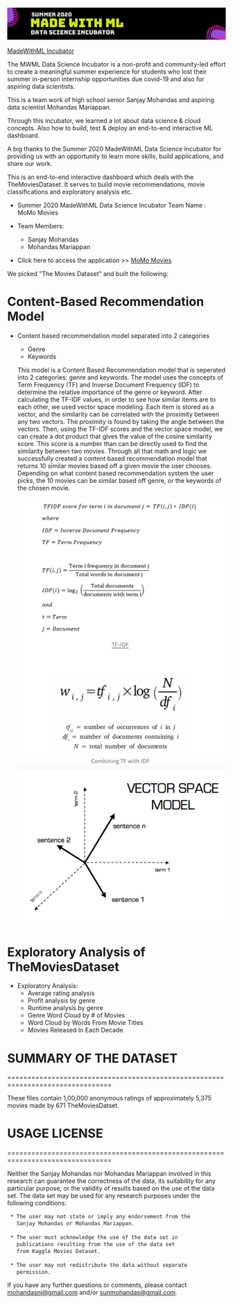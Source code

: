 
![Image of MWML Incubatoe](./images/mwml_incubator.png)

[MadeWithML Incubator](https://madewithml.com/incubator/ )

The MWML Data Science Incubator is a non-profit and community-led effort to create a meaningful summer experience for students who lost their summer in-person internship opportunities due covid-19 and also for aspiring data scientists.

This is a team work of high school senior Sanjay Mohandas and aspiring data scientist Mohandas Mariappan.

Through this incubator, we learned a lot about data science & cloud concepts. Also how to build, test & deploy an end-to-end interactive ML dashboard.

A big thanks to the Summer 2020 MadeWithML Data Science Incubator for providing us with an opportunity to learn more skills, build applications, and share our work.

This is an end-to-end interactive dashboard which deals with the TheMoviesDataset. It serves to build movie recommendations, movie classifications and exploratory analysis etc.

- Summer 2020 MadeWithML Data Science Incubator Team Name : MoMo Movies
- Team Members:
    - Sanjay Mohandas
    - Mohandas Mariappan

- Click here to access the application >> [MoMo Movies](https://momomovies.herokuapp.com)


We picked "The Movies Dataset" and built the following:

# Content-Based Recommendation Model
- Content based recommendation model separated into 2 categories
    - Genre
    - Keywords

    This model is a Content Based Recommendation model that is seperated into 2 categories: genre and keywords. The model uses the concepts of Term Frequency (TF) and Inverse Document Frequency (IDF) to determine the relative importance of the genre or keyword. After calculating the TF-IDF values, in order to see how similar items are to each other, we used vector space modeling. Each item is stored as a vector, and the similarity can be correlated with the proximity between any two vectors. The proximity is found by taking the angle between the vectors. Then, using the TF-IDF scores and the vector space model, we can create a dot product that gives the value of the cosine similarity score. This score is a number than can be directly used to find the similarity between two movies. Through all that math and logic we successfully created a content based recommendation model that returns 10 similar movies based off a given movie the user chooses. Depending on what content based recommendation system the user picks, the 10 movies can be similar based off genre, or the keywords of the chosen movie.

    ![tfidf](./images/TF-IDF_Sanjay.png)
    ![tfidf](./images/Vector-Space-Model_Sanjay.png)

# Exploratory Analysis of TheMoviesDataset
- Exploratory Analysis:
  - Average rating analysis
  - Profit analysis by genre
  - Runtime analysis by genre
  - Genre Word Cloud by # of Movies
  - Word Cloud by Words From Movie Titles
  - Movies Released In Each Decade

# SUMMARY OF THE DATASET 
================================================================================

These files contain 1,00,000 anonymous ratings of approximately 5,375 movies 
made by 671 TheMoviesDatset.

# USAGE LICENSE
================================================================================

Neither the Sanjay Mohandas nor Mohandas Mariappan involved in this research can guarantee the correctness of the data, its suitability for any particular purpose, or the validity of results based on the use of the data set.  The data set may be used for any research
purposes under the following conditions:

     * The user may not state or imply any endorsement from the
       Sanjay Mohandas or Mohandas Mariappan.

     * The user must acknowledge the use of the data set in
       publications resulting from the use of the data set
       from Kaggle Movies Dataset.

     * The user may not redistribute the data without separate
       permission.

If you have any further questions or comments, please contact
<mohandasnj@gmail.com> and/or sunmohandas@gmail.com. 
